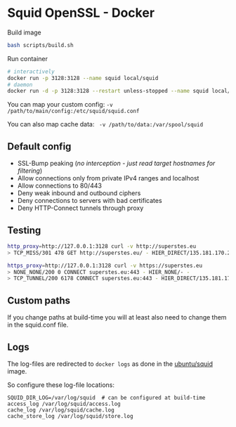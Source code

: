 # Squid OpenSSL - Docker

Build image
```bash
bash scripts/build.sh
```

Run container
```bash
# interactively
docker run -p 3128:3128 --name squid local/squid
# daemon
docker run -d -p 3128:3128 --restart unless-stopped --name squid local/squid
```

You can map your custom config: `-v /path/to/main/config:/etc/squid/squid.conf`

You can also map cache data: ` -v /path/to/data:/var/spool/squid`

## Default config

* SSL-Bump peaking (*no interception - just read target hostnames for filtering*)
* Allow connections only from private IPv4 ranges and localhost
* Allow connections to 80/443
* Deny weak inbound and outbound ciphers
* Deny connections to servers with bad certificates
* Deny HTTP-Connect tunnels through proxy

## Testing

```bash
http_proxy=http://127.0.0.1:3128 curl -v http://superstes.eu
> TCP_MISS/301 478 GET http://superstes.eu/ - HIER_DIRECT/135.181.170.219 text/html

https_proxy=http://127.0.0.1:3128 curl -v https://superstes.eu
> NONE_NONE/200 0 CONNECT superstes.eu:443 - HIER_NONE/- -
> TCP_TUNNEL/200 6178 CONNECT superstes.eu:443 - HIER_DIRECT/135.181.170.219 -
```

## Custom paths

If you change paths at build-time you will at least also need to change them in the squid.conf file.

## Logs
The log-files are redirected to `docker logs` as done in the [ubuntu/squid](https://hub.docker.com/r/ubuntu/squid) image.

So configure these log-file locations:

```
SQUID_DIR_LOG=/var/log/squid  # can be configured at build-time
access_log /var/log/squid/access.log
cache_log /var/log/squid/cache.log
cache_store_log /var/log/squid/store.log
```
